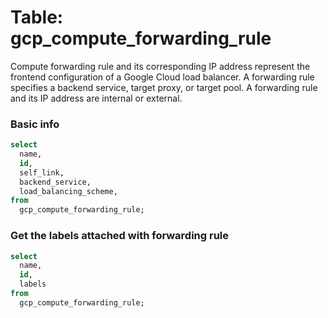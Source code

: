 # Table: gcp_compute_forwarding_rule

Compute forwarding rule and its corresponding IP address represent the frontend configuration of a Google Cloud load balancer. A forwarding rule specifies a backend service, target proxy, or target pool. A forwarding rule and its IP address are internal or external.

### Basic info

```sql
select
  name,
  id,
  self_link,
  backend_service,
  load_balancing_scheme,
from
  gcp_compute_forwarding_rule;
```


### Get the labels attached with forwarding rule

```sql
select
  name,
  id,
  labels
from
  gcp_compute_forwarding_rule;
```